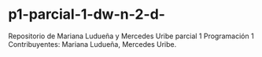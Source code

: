 # p1-parcial-1-dw-n-2-d-
Repositorio de Mariana Ludueña y Mercedes Uribe parcial 1 Programación 1
Contribuyentes: Mariana Ludueña, Mercedes Uribe.
